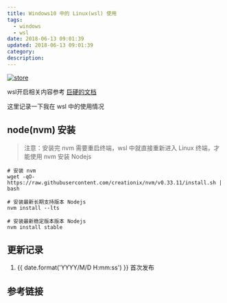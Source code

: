 ```yaml
---
title: Windows10 中的 Linux(wsl) 使用
tags:
  - windows
  - wsl
date: 2018-06-13 09:01:39
updated: 2018-06-13 09:01:39
category:
description:
---
```


[![store](https://static.lidong.me/upload/images/keqvjWA_P.png)](https://static.lidong.me/upload/images/keqvjWA_P.png)

wsl开启相关内容参考 [巨硬的文档](https://docs.microsoft.com/zh-cn/windows/wsl/install-win10)

这里记录一下我在 wsl 中的使用情况

<!-- more -->

## node(nvm) 安装

> 注意：安装完 nvm 需要重启终端，wsl 中就直接重新进入 Linux 终端，才能使用 nvm 安装 Nodejs

```
# 安装 nvm
wget -qO- https://raw.githubusercontent.com/creationix/nvm/v0.33.11/install.sh | bash

# 安装最新长期支持版本 Nodejs
nvm install --lts

# 安装最新稳定版本版本 Nodejs
nvm install stable
```

## 更新记录

1. {{ date.format('YYYY/M/D H:mm:ss') }} 首次发布

## 参考链接
